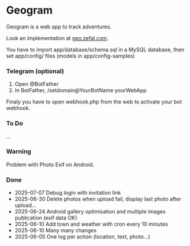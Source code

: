 # Geogram

Geogram is a web app to track adventures.

Look an implementation at [geo.zefal.com](https://geo.zefal.com/).

You have to import app/database/schema.sql in a MySQL database, then set app/config/ files (models in app/config-samples)


### Telegram (optional)

1. Open @BotFather
2. In BotFather, /setdomain@YourBotName yourWebApp

Finaly you have to open webhook.php from the web to activate your bot webhook.

### To Do

…

### Warning

Problem with Photo Exif on Android.

### Done

- 2025-07-07 Debug login with invitation link
- 2025-06-30 Delete photos when upload fail, display last photo after upload…
- 2025-06-24 Android gallery optimisation and multiple images publication (exif data OK)
- 2025-06-10 Add town and weather with cron every 10 minutes
- 2025-06-10 Many many changes
- 2025-06-05 One log per action (location, text, photo…)
